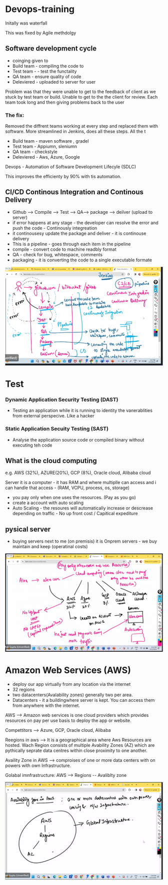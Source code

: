 # Devops-training

Initally was waterfall

This was fixed by Agile methdolgy

## Software development cycle 
 - coinging given to 
 - Build team - compiling the code to 
 - Test team - - test the functality 
 - QA team - ensure quality of code
 - Deleviered - uploaded to server for user 

Problem was that they were unable to get to the feedback of client as we stuck by test team or build. Unable to get to the the client for review. Each team took long and then giving problems back to the user 

### The fix:
Removed the diffrent teams working at every step and replaced them with software. More streamlined in Jenkins, does all these steps. All the t 
 - Build team - maven software , gradel 
 - Test team - Appiumn, sleniumn 
 - QA team -  checkstyle
 - Deleviered - Aws, Azure, Google


 Devops - Automation of Software Development Lifecyle (SDLC) 


This improves the efficienty by 90% with tis automation.



## CI/CD Continous Integration and Continous Delivery

-  Github --> Compile --> Test --> QA--> package --> deilver (upload to server)
- if error happens at any stage - the developer can resolve the error and push the code  - Continously integreation
- it continousesy update the package and deliver - it is continouse delivery 
- This is a pipeline - goes through each item in the pipeline
- compile - convert code to machine readbly format
- QA - check for bug, whitespace, comments 
- packaging - it is converting the code to a single executable formate

![CI CD Notes](./images/CI-CD.png "CI CD image notes")

# Test 
### Dynamic Application Security Testing (DAST)
- Testing an application while it is running to identity the vanerablities from external perspecive. Like a hacker  
### Static Application Secuity Testing (SAST)
- Analyse the application source code or compiled binary without executing teh code


## What is the cloud computing 
e.g. AWS (32%), AZURE(20%), GCP (8%), Oracle cloud, Alibaba cloud

Server it is a computer - it has RAM and where multiplle can access and i can handle that access - (RAM, VCPU, process, os, storage)
- you pay only when one uses the resources. (Pay as you go)
- create a account with auto scaling
- Auto Scaling - the resoures will automatically increase or descrease depending on traffic  - No up front cost / Capitical expediture  
## pysical server
- buying servers next to me (on premisis) it is Onprem servers - we buy maintain and keep (operatinal costs)

![Cloud computing](./images/cloud%20computing.png "Cloud computing image notes")


# Amazon Web Services (AWS)

- deploy our app virtually from any location via the internet
- 32 regions
- two datacenters(Avalability zones) generally two per area.
- Datacenters - it a buildingwhere server is kept. You can access them from anywhere with the internet. 

AWS --> Amazon web services is one cloud providers which provides resources on pay per use basis to deploy the app or website.

Compettitors --> Azure, GCP, Oracle cloud, Alibaba

Reegions in aws --> It is a geographical area where Aws Resources are hosted. Wach Region consists of multiple Avability Zones (AZ) which are pythically seprate data centres within close proximity to one another.


Availity Zone in AWS --> comproises of one or more data centers with on powers with own Infrastructure.

Golabal imnfrastructure: AWS --> Regions -- Avaliblty zone 

![Cloud computing](./images/AWS.png "Cloud computing image notes")